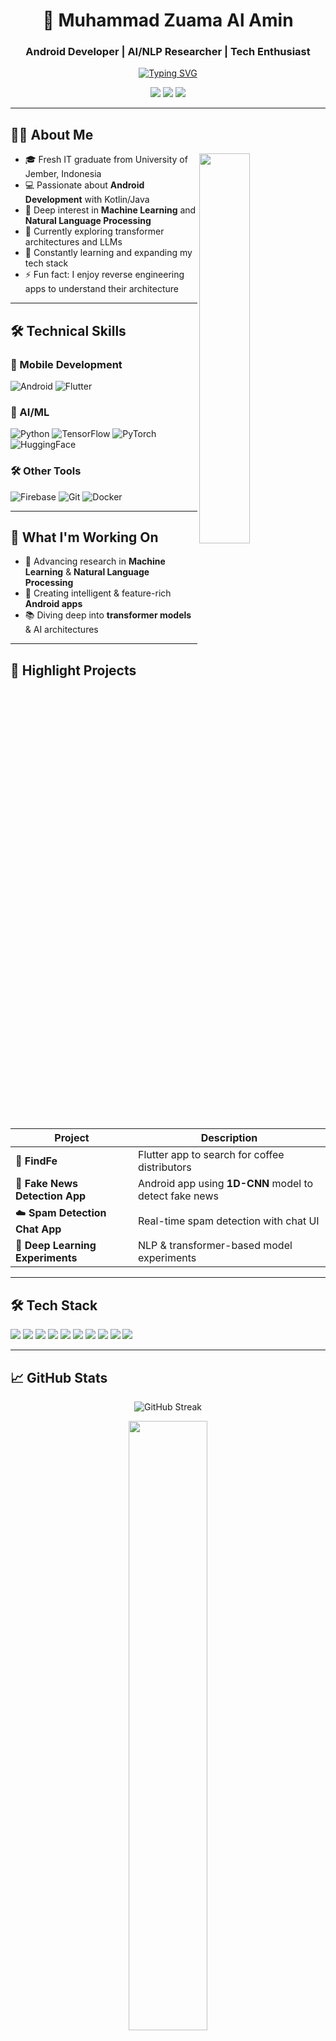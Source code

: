 <h1 align="center">🚀 Muhammad Zuama Al Amin</h1>
<h3 align="center">Android Developer | AI/NLP Researcher | Tech Enthusiast</h3>

<p align="center">
  <a href="https://git.io/typing-svg"><img src="https://readme-typing-svg.demolab.com?font=Fira+Code&weight=600&size=22&duration=3000&pause=1000&color=22C55E&center=true&vCenter=true&width=500&lines=Crafting+innovative+Android+solutions;Building+intelligent+apps+with+AI;Exploring+cutting-edge+NLP+techniques;Open-source+contributor+%26+learner" alt="Typing SVG" /></a>
</p>

<p align="center">
  <a href="https://www.linkedin.com/in/muhammad-zuama-al-amin-187472221/"><img src="https://img.shields.io/badge/🔗_LinkedIn-0077B5?style=for-the-badge&logo=linkedin&logoColor=white"/></a>
  <a href="https://huggingface.co/mzuama"><img src="https://img.shields.io/badge/🤗_HuggingFace-FFD21F?style=for-the-badge&logo=huggingface&logoColor=black"/></a>
  <a href="https://github.com/muhammadzuama"><img src="https://img.shields.io/badge/💻_GitHub-181717?style=for-the-badge&logo=github&logoColor=white"/></a>
</p>

---

## 🧑‍💻 About Me

<img align="right" src="https://github-readme-stats.vercel.app/api?username=muhammadzuama&show_icons=true&theme=radical" width="40%">

- 🎓 Fresh IT graduate from University of Jember, Indonesia
- 💻 Passionate about **Android Development** with Kotlin/Java
- 🧠 Deep interest in **Machine Learning** and **Natural Language Processing**
- 🔭 Currently exploring transformer architectures and LLMs
- 🌱 Constantly learning and expanding my tech stack
- ⚡ Fun fact: I enjoy reverse engineering apps to understand their architecture

---

## 🛠️ Technical Skills

### 📱 Mobile Development
![Android](https://img.shields.io/badge/Android-3DDC84?style=for-the-badge&logo=android&logoColor=white)
![Flutter](https://img.shields.io/badge/Flutter-02569B?style=for-the-badge&logo=flutter&logoColor=white)

### 🤖 AI/ML
![Python](https://img.shields.io/badge/Python-3776AB?style=for-the-badge&logo=python&logoColor=white)
![TensorFlow](https://img.shields.io/badge/TensorFlow-FF6F00?style=for-the-badge&logo=tensorflow&logoColor=white)
![PyTorch](https://img.shields.io/badge/PyTorch-EE4C2C?style=for-the-badge&logo=pytorch&logoColor=white)
![HuggingFace](https://img.shields.io/badge/HuggingFace-FFD21F?style=for-the-badge&logo=huggingface&logoColor=black)

### 🛠️ Other Tools
![Firebase](https://img.shields.io/badge/Firebase-FFCA28?style=for-the-badge&logo=firebase&logoColor=black)
![Git](https://img.shields.io/badge/Git-F05032?style=for-the-badge&logo=git&logoColor=white)
![Docker](https://img.shields.io/badge/Docker-2496ED?style=for-the-badge&logo=docker&logoColor=white)

---

## 🔭 What I'm Working On

- 🔬 Advancing research in **Machine Learning** & **Natural Language Processing**
- 📱 Creating intelligent & feature-rich **Android apps**
- 📚 Diving deep into **transformer models** & AI architectures

---

## 🚀 Highlight Projects

| Project | Description |
|---------|-------------|
| 🔎 **FindFe** | Flutter app to search for coffee distributors |
| 📰 **Fake News Detection App** | Android app using **1D-CNN** model to detect fake news |
| ☁️ **Spam Detection Chat App** | Real-time spam detection with chat UI |
| 🧠 **Deep Learning Experiments** | NLP & transformer-based model experiments |

---

## 🛠️ Tech Stack

<p>
  <img src="https://img.shields.io/badge/Python-333?style=flat&logo=python" />
  <img src="https://img.shields.io/badge/TensorFlow-333?style=flat&logo=tensorflow" />
  <img src="https://img.shields.io/badge/PyTorch-333?style=flat&logo=pytorch" />
  <img src="https://img.shields.io/badge/Scikit--Learn-333?style=flat&logo=scikit-learn" />
  <img src="https://img.shields.io/badge/Streamlit-333?style=flat&logo=streamlit" />
  <img src="https://img.shields.io/badge/Flask-333?style=flat&logo=flask" />
  <img src="https://img.shields.io/badge/Flutter-333?style=flat&logo=flutter" />
  <img src="https://img.shields.io/badge/JavaScript-333?style=flat&logo=javascript" />
  <img src="https://img.shields.io/badge/Android-333?style=flat&logo=android" />
  <img src="https://img.shields.io/badge/HuggingFace-FFD21F?style=flat&logo=huggingface&logoColor=black" />
</p>

---

## 📈 GitHub Stats
<p align="center">
  <img src="https://github-readme-streak-stats.herokuapp.com?user=muhammadzuama&theme=tokyonight&date_format=M%20j%5B%2C%20Y%5D" alt="GitHub Streak" />
</p>
<p align="center">
  <img width="50%" src="https://github-readme-stats.vercel.app/api/top-langs/?username=muhammadzuama&layout=compact&theme=tokyonight" />
</p>

---

## 🤝 Let's Connect!

- 📬 Email: [muhammadzuama19@gmail.com](mailto:muhammadzuama19@gmail.com)
- 💼 LinkedIn: [muhammad-zuama-al-amin-187472221](https://www.linkedin.com/in/muhammad-zuama-al-amin-187472221/)
- 🤗 Hugging Face: https://huggingface.co/mzuama

---
<p align="center">
  <img src="https://komarev.com/ghpvc/?username=muhammadzuama&label=Profile+Views&color=22C55E&style=flat" alt="profile views" />
  <a href="https://github.com/muhammadzuama?tab=followers"><img src="https://img.shields.io/github/followers/muhammadzuama?label=Followers&style=social" alt="GitHub followers"></a>
</p>
